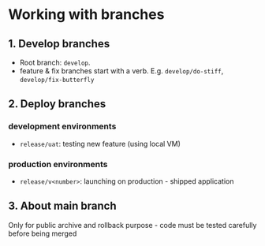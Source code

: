 # Working with branches

## 1. Develop branches

- Root branch: `develop`.
- feature & fix branches start with a verb. E.g. `develop/do-stiff`, `develop/fix-butterfly`


## 2. Deploy branches

### development environments

- `release/uat`: testing new feature (using local VM)

### production environments

- `release/v<number>`: launching on production - shipped application


## 3. About main branch

Only for public archive and rollback purpose - code must be tested carefully before being merged